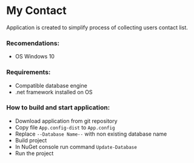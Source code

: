 My Contact
==========

Application is created to simplify process of collecting users contact list.

### Recomendations:
* OS Windows 10

### Requirements:
* Compatible database engine
* .net framework installed on OS


### How to build and start application:
* Download application from git repository
* Copy file `App.config-dist` to `App.config`
* Replace `--Database Name--` with non existing database name
* Build project
* In NuGet console run command `Update-Database`
* Run the project
